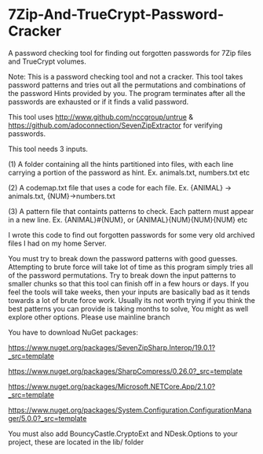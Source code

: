 # 7Zip-And-TrueCrypt-Password-Cracker
A password checking tool for finding out forgotten passwords for 7Zip files and TrueCrypt volumes.

Note: This is a password checking tool and not a cracker. This tool takes password patterns and tries out all the permutations and combinations of the password Hints provided by you. The program terminates after all the passwords are exhausted or if it finds a valid password.

This tool uses http://www.github.com/nccgroup/untrue & https://github.com/adoconnection/SevenZipExtractor for verifying passwords.

This tool needs 3 inputs.

(1) A folder containing all the hints partitioned into files, with each line carrying a portion of the password as hint. Ex. animals.txt, numbers.txt etc

(2) A codemap.txt file that uses a code for each file. Ex. {ANIMAL} -> animals.txt, {NUM}->numbers.txt

(3) A pattern file that containts patterns to check. Each pattern must appear in a new line. Ex. {ANIMAL}#{NUM}, or {ANIMAL}{NUM}{NUM}{NUM} etc

I wrote this code to find out forgotten passwords for some very old archived files I had on my home Server.

You must try to break down the password patterns with good guesses. Attempting to brute force will take lot of time as this program simply tries all of the password permutations. Try to break down the input patterns to smaller chunks so that this tool can finish off in a few hours or days. If you feel the tools will take weeks, then your inputs are basically bad as it tends towards a lot of brute force work. Usually its not worth trying if you think the best patterns you can provide is taking months to solve, You might as well explore other options.
Please use mainline branch

You have to download NuGet packages:

https://www.nuget.org/packages/SevenZipSharp.Interop/19.0.1?_src=template

https://www.nuget.org/packages/SharpCompress/0.26.0?_src=template

https://www.nuget.org/packages/Microsoft.NETCore.App/2.1.0?_src=template

https://www.nuget.org/packages/System.Configuration.ConfigurationManager/5.0.0?_src=template

You must also add BouncyCastle.CryptoExt and NDesk.Options to your project, these are located in the lib/ folder

